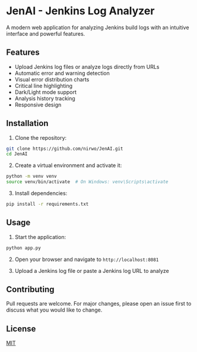 # JenAI - Jenkins Log Analyzer

A modern web application for analyzing Jenkins build logs with an intuitive interface and powerful features.

## Features

- Upload Jenkins log files or analyze logs directly from URLs
- Automatic error and warning detection
- Visual error distribution charts
- Critical line highlighting
- Dark/Light mode support
- Analysis history tracking
- Responsive design

## Installation

1. Clone the repository:
```bash
git clone https://github.com/nirwo/JenAI.git
cd JenAI
```

2. Create a virtual environment and activate it:
```bash
python -m venv venv
source venv/bin/activate  # On Windows: venv\Scripts\activate
```

3. Install dependencies:
```bash
pip install -r requirements.txt
```

## Usage

1. Start the application:
```bash
python app.py
```

2. Open your browser and navigate to `http://localhost:8081`

3. Upload a Jenkins log file or paste a Jenkins log URL to analyze

## Contributing

Pull requests are welcome. For major changes, please open an issue first to discuss what you would like to change.

## License

[MIT](https://choosealicense.com/licenses/mit/)
